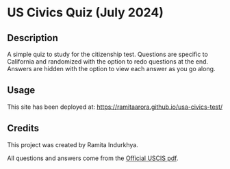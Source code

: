 # US Civics Quiz (July 2024)

## Description

A simple quiz to study for the citizenship test. Questions are specific to California and randomized with the option to redo questions at the end. Answers are hidden with the option to view each answer as you go along.

## Usage

This site has been deployed at: https://ramitaarora.github.io/usa-civics-test/

## Credits

This project was created by Ramita Indurkhya.

All questions and answers come from the <a href="https://www.uscis.gov/sites/default/files/document/questions-and-answers/100q.pdf">Official USCIS pdf</a>.